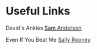 # Useful Links

David's Ankles
[Sam Anderson](http://www.nytimes.com/2016/08/21/magazine/davids-ankles-how-imperfections-could-bring-down-the-worlds-most-perfect-statue.html)

Even If You Beat Me
[Sally Rooney](http://thedublinreview.com/article/even-if-you-beat-me/)
